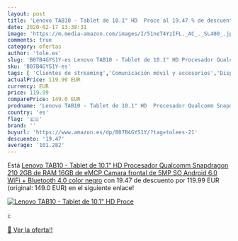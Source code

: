```yaml
---
layout: post
title: 'Lenovo TAB10 - Tablet de 10.1" HD  Proce al 19.47 % de descuento'
date: 2020-02-17 13:38:31
image: 'https://m.media-amazon.com/images/I/51neT4YzIFL._AC_._SL400_.jpg'
comments: true
category: ofertas
author: 'tole.es'
slug: 'B07B4GYS1Y-es Lenovo TAB10 - Tablet de 10.1" HD Procesador Qualcomm...'
sku: 'B07B4GYS1Y-es'
tags: [ 'Clientes de streaming','Comunicación móvil y accesorios','Dispositivos para el streaming','Electrónica','Equipos de audio y Hi-Fi','Informática','Móviles','Móviles y smartphones libres','Tablets','android', ]
actualPrice: 119.99 EUR
currency: EUR
price: 119.99
comparePrice: 149.0 EUR
prodname: 'Lenovo TAB10 - Tablet de 10.1" HD  Procesador Qualcomm Snapdragon 210  2GB de RAM  16GB de eMCP  Camara frontal de 5MP  SO Android 6.0  WiFi + Bluetooth 4.0  color negro'
country: 'es'
flag: '🇪🇸'
brand: ''
buyurl: 'https://www.amazon.es/dp/B07B4GYS1Y/?tag=tolees-21'
descuento: '19.47'
average: '101.282'
---
```


Está [Lenovo TAB10 - Tablet de 10.1" HD  Procesador Qualcomm Snapdragon 210  2GB de RAM  16GB de eMCP  Camara frontal de 5MP  SO Android 6.0  WiFi + Bluetooth 4.0  color negro](https://www.amazon.es/dp/B07B4GYS1Y/?tag=tolees-21) con 19.47 de descuento por 119.99 EUR (original: 149.0 EUR) en el siguiente enlace!

[![Lenovo TAB10 - Tablet de 10.1" HD  Proce](https://m.media-amazon.com/images/I/51neT4YzIFL._AC_._SL400_.jpg)](https://www.amazon.es/dp/B07B4GYS1Y/?tag=tolees-21)

ℹ️:


[🛒 Ver la oferta!!](https://www.amazon.es/dp/B07B4GYS1Y/?tag=tolees-21)
